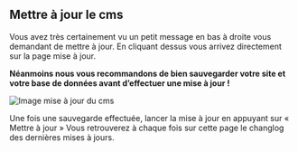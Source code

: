 ## Mettre à jour le cms 

Vous avez très certainement vu un petit message en bas à droite vous demandant de mettre à jour. En cliquant dessus vous arrivez directement sur la page mise à jour.

**Néanmoins nous vous recommandons de bien sauvegarder votre site et votre base de données avant d’effectuer une mise à jour !**


![Image mise à jour du cms](Assets/Img/ThemePackageMAJ/MAJ1 "Visuel MAJ panel")


Une fois une sauvegarde effectuée, lancer la mise à jour en appuyant sur « Mettre à jour » 
Vous retrouverez à chaque fois sur cette page le changlog des dernières mises à jours.
